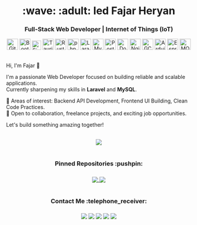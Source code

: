 <h1 align="center">:wave: :adult: Ied Fajar Heryan</h1>
<h3 align="center">Full-Stack Web Developer | Internet of Things (IoT)</h3>
<div align="center">
	<img width="30px" src="https://skillicons.dev/icons?i=git" alt="Git" title="Git"/>
<!-- 	<img width="30px" src="https://skillicons.dev/icons?i=github" alt="Github" title="Github"/> -->
<!-- 	<img width="30px" src="https://raw.githubusercontent.com/marwin1991/profile-technology-icons/refs/heads/main/icons/html.png" alt="HTML" title="HTML"/> -->
<!-- 	<img width="30px" src="https://raw.githubusercontent.com/marwin1991/profile-technology-icons/refs/heads/main/icons/css.png" alt="CSS" title="CSS"/> -->
	<img width="30px" src="https://raw.githubusercontent.com/marwin1991/profile-technology-icons/refs/heads/main/icons/bootstrap.png" alt="Bootstrap" title="Bootstrap"/>
	<img width="25px" src="https://raw.githubusercontent.com/marwin1991/profile-technology-icons/refs/heads/main/icons/figma.png" alt="Figma" title="Figma"/>
  <img width="30px" src="https://skillicons.dev/icons?i=tauri" alt="Tauri" title="Tauri"/>
  <img width="30px" src="https://skillicons.dev/icons?i=rust" alt="Rust" title="Rust"/>
<!-- 	<img width="25px" src="https://raw.githubusercontent.com/marwin1991/profile-technology-icons/refs/heads/main/icons/javascript.png" alt="JavaScript" title="JavaScript"/> -->
	<img width="30px" src="https://raw.githubusercontent.com/marwin1991/profile-technology-icons/refs/heads/main/icons/php.png" alt="php" title="php"/>
	<img width="30px" src="https://raw.githubusercontent.com/marwin1991/profile-technology-icons/refs/heads/main/icons/laravel.png" alt="Laravel" title="Laravel"/>
	<img width="30px" src="https://raw.githubusercontent.com/marwin1991/profile-technology-icons/refs/heads/main/icons/mysql.png" alt="MySQL" title="MySQL"/>
	<img width="30px" src="https://raw.githubusercontent.com/marwin1991/profile-technology-icons/refs/heads/main/icons/postman.png" alt="Postman" title="Postman"/>
	<img width="30px" src="https://raw.githubusercontent.com/marwin1991/profile-technology-icons/refs/heads/main/icons/docker.png" alt="Docker" title="Docker"/>
	<img width="30px" src="https://raw.githubusercontent.com/marwin1991/profile-technology-icons/refs/heads/main/icons/nginx.png" alt="Nginx" title="Nginx"/>
	<img width="30px" src="https://raw.githubusercontent.com/marwin1991/profile-technology-icons/refs/heads/main/icons/gcp.png" alt="GCP" title="GCP"/>
<!-- 	<img width="30px" src="https://raw.githubusercontent.com/marwin1991/profile-technology-icons/refs/heads/main/icons/ubuntu.png" alt="Ubuntu" title="Ubuntu"/> -->
	<img width="30px" src="https://raw.githubusercontent.com/marwin1991/profile-technology-icons/refs/heads/main/icons/arduino.png" alt="Arduino" title="Arduino"/>
	<img width="30px" src="https://avatars.githubusercontent.com/u/9460735" alt="Espressif" title="Espressif"/>
	<img width="30px" src="https://raw.githubusercontent.com/marwin1991/profile-technology-icons/refs/heads/main/icons/mqtt.png" alt="MQTT" title="MQTT"/>
<!-- 	<img width="30px" src="https://raw.githubusercontent.com/marwin1991/profile-technology-icons/refs/heads/main/icons/mosquitto.png" alt="Mosquitto" title="Mosquitto"/> -->
</div>
<br/>
<p>Hi, I'm Fajar 👋

I'm a passionate Web Developer focused on building reliable and scalable applications.  
Currently sharpening my skills in **Laravel** and **MySQL**.  

🌟 Areas of interest: Backend API Development, Frontend UI Building, Clean Code Practices.  
🚀 Open to collaboration, freelance projects, and exciting job opportunities.

Let's build something amazing together!</p>

<br/>
<div align="center">
  <a href="https://github-readme-stats.vercel.app/api/top-langs/?username=fajarh8&layout=compact&hide=css,html">
    <img src="https://github-readme-stats.vercel.app/api/top-langs/?username=fajarh8&layout=compact&theme=github_dark&hide=css,html&repo=github-readme-stats" />
  </a>
</div>

<h1 align="center"></h1>
<h3 align="center">Pinned Repositories :pushpin:<h3/>
<div align="center">
	<a href="https://github.com/fajarh8/smart-kos">
	  <img align="center" src="https://github-readme-stats.vercel.app/api/pin/?username=fajarh8&repo=smart-kos&theme=github_dark" />
	</a>
	<a href="https://github.com/fajarh8/OcuSafe">
	  <img align="center" src="https://github-readme-stats.vercel.app/api/pin/?username=fajarh8&repo=OcuSafe&theme=github_dark" />
	</a>
</div>

<h1 align="center"></h1>
<h3 align="center">Contact Me :telephone_receiver:<h3/>
<div align="center">
<!--   <a href="https://github.com/fajarh8"><img src="https://img.shields.io/badge/fajarh8-100000?style=for-the-badge&logo=github&logoColor=white" /></a> -->
  <a href="https://www.linkedin.com/in/iedfajarheryan"><img src="https://img.shields.io/badge/Ied Fajar Heryan-0077B5?style=for-the-badge&logo=linkedin&logoColor=white" /></a>
  <a href="mailto:fajar0heryan@gmail.com"><img src="https://img.shields.io/badge/fajar0heryan@gmail.com-D14836?style=for-the-badge&logo=gmail&logoColor=white" /></a>
  <a href="https://instagram.com/fajar.h8"><img src="https://img.shields.io/badge/@fajar.h8-E4405F?style=for-the-badge&logo=instagram&logoColor=white" /></a>
  <a href="https://t.me/fajar_h8"><img src="https://img.shields.io/badge/fajar&#95;h8-2CA5E0?style=for-the-badge&logo=telegram&logoColor=white" /></a>
  <a href="https://discordapp.com/users/fajrh8"><img src="https://img.shields.io/badge/fajrh8-5865F2?style=for-the-badge&logo=discord&logoColor=white" /></a>
</div>
